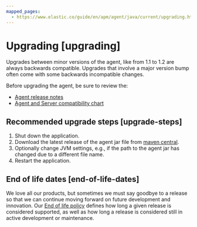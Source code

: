 ```yaml
---
mapped_pages:
  - https://www.elastic.co/guide/en/apm/agent/java/current/upgrading.html
---
```


# Upgrading [upgrading]

Upgrades between minor versions of the agent, like from 1.1 to 1.2 are always backwards compatible. Upgrades that involve a major version bump often come with some backwards incompatible changes.

Before upgrading the agent, be sure to review the:

* [Agent release notes](/release-notes/index.md)
* [Agent and Server compatibility chart](docs-content://solutions/observability/apm/apm-agent-compatibility.md)


## Recommended upgrade steps [upgrade-steps]

1. Shut down the application.
2. Download the latest release of the agent jar file from [maven central](https://mvnrepository.com/artifact/co.elastic.apm/elastic-apm-agent/latest).
3. Optionally change JVM settings, e.g., if the path to the agent jar has changed due to a different file name.
4. Restart the application.


## End of life dates [end-of-life-dates]

We love all our products, but sometimes we must say goodbye to a release so that we can continue moving forward on future development and innovation. Our [End of life policy](https://www.elastic.co/support/eol) defines how long a given release is considered supported, as well as how long a release is considered still in active development or maintenance.

